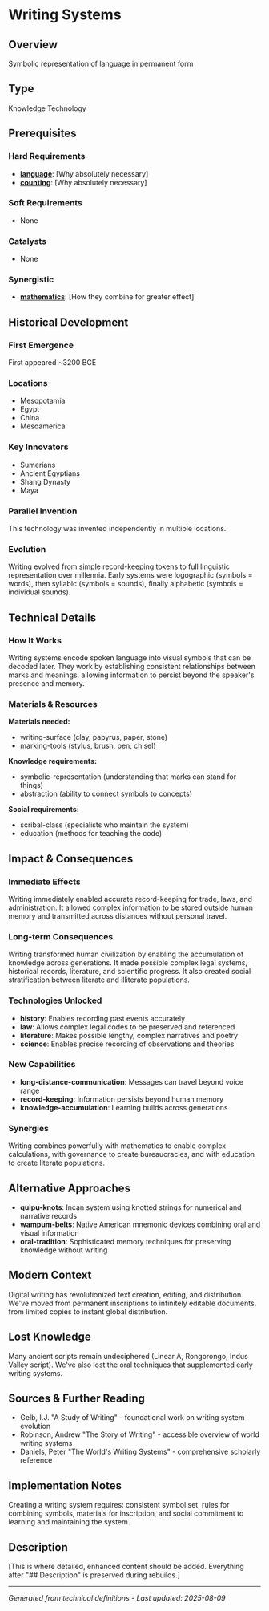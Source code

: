 # Writing Systems

## Overview
Symbolic representation of language in permanent form

## Type
Knowledge Technology

## Prerequisites

### Hard Requirements
- **[language](../language/README.md)**: [Why absolutely necessary]
- **[counting](../counting/README.md)**: [Why absolutely necessary]

### Soft Requirements
- None

### Catalysts
- None

### Synergistic
- **[mathematics](../mathematics/README.md)**: [How they combine for greater effect]

## Historical Development

### First Emergence
First appeared ~3200 BCE

### Locations
- Mesopotamia
- Egypt
- China
- Mesoamerica

### Key Innovators
- Sumerians
- Ancient Egyptians
- Shang Dynasty
- Maya

### Parallel Invention
This technology was invented independently in multiple locations.

### Evolution
Writing evolved from simple record-keeping tokens to full linguistic representation over millennia. Early systems were logographic (symbols = words), then syllabic (symbols = sounds), finally alphabetic (symbols = individual sounds).

## Technical Details

### How It Works
Writing systems encode spoken language into visual symbols that can be decoded later. They work by establishing consistent relationships between marks and meanings, allowing information to persist beyond the speaker's presence and memory.

### Materials & Resources
**Materials needed:**
- writing-surface (clay, papyrus, paper, stone)
- marking-tools (stylus, brush, pen, chisel)

**Knowledge requirements:**
- symbolic-representation (understanding that marks can stand for things)
- abstraction (ability to connect symbols to concepts)

**Social requirements:**
- scribal-class (specialists who maintain the system)
- education (methods for teaching the code)

## Impact & Consequences

### Immediate Effects
Writing immediately enabled accurate record-keeping for trade, laws, and administration. It allowed complex information to be stored outside human memory and transmitted across distances without personal travel.

### Long-term Consequences
Writing transformed human civilization by enabling the accumulation of knowledge across generations. It made possible complex legal systems, historical records, literature, and scientific progress. It also created social stratification between literate and illiterate populations.

### Technologies Unlocked
- **history**: Enables recording past events accurately
- **law**: Allows complex legal codes to be preserved and referenced
- **literature**: Makes possible lengthy, complex narratives and poetry
- **science**: Enables precise recording of observations and theories

### New Capabilities
- **long-distance-communication**: Messages can travel beyond voice range
- **record-keeping**: Information persists beyond human memory
- **knowledge-accumulation**: Learning builds across generations

### Synergies
Writing combines powerfully with mathematics to enable complex calculations, with governance to create bureaucracies, and with education to create literate populations.

## Alternative Approaches
- **quipu-knots**: Incan system using knotted strings for numerical and narrative records
- **wampum-belts**: Native American mnemonic devices combining oral and visual information
- **oral-tradition**: Sophisticated memory techniques for preserving knowledge without writing

## Modern Context
Digital writing has revolutionized text creation, editing, and distribution. We've moved from permanent inscriptions to infinitely editable documents, from limited copies to instant global distribution.

## Lost Knowledge
Many ancient scripts remain undeciphered (Linear A, Rongorongo, Indus Valley script). We've also lost the oral techniques that supplemented early writing systems.

## Sources & Further Reading
- Gelb, I.J. "A Study of Writing" - foundational work on writing system evolution
- Robinson, Andrew "The Story of Writing" - accessible overview of world writing systems
- Daniels, Peter "The World's Writing Systems" - comprehensive scholarly reference

## Implementation Notes
Creating a writing system requires: consistent symbol set, rules for combining symbols, materials for inscription, and social commitment to learning and maintaining the system.

## Description
















[This is where detailed, enhanced content should be added. Everything after "## Description" is preserved during rebuilds.]

---
*Generated from technical definitions - Last updated: 2025-08-09*
